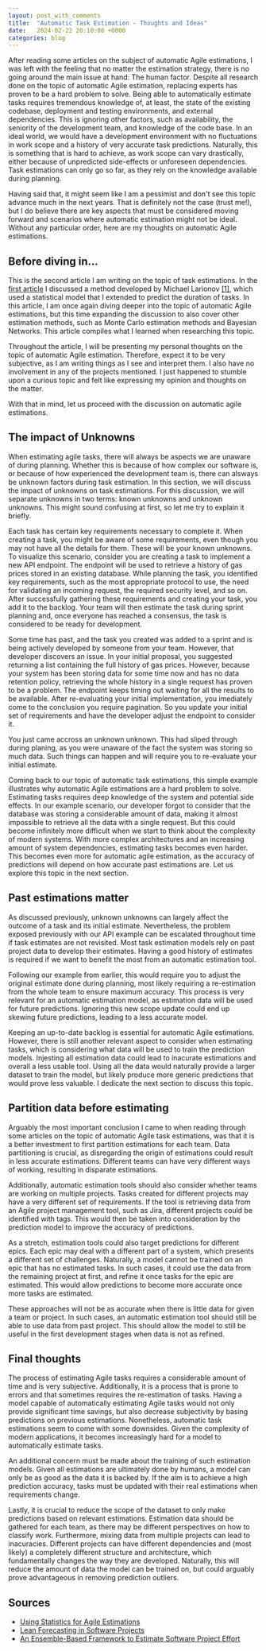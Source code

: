 ```yaml
---
layout: post_with_comments
title:  "Automatic Task Estimation - Thoughts and Ideas"
date:   2024-02-22 20:10:00 +0000
categories: blog
---
```


After reading some articles on the subject of automatic Agile estimations, I was left with the feeling that no matter the estimation strategy, there is no going around the main issue at hand: The human factor. Despite all research done on the topic of automatic Agile estimation, replacing experts has proven to be a hard problem to solve. Being able to automatically estimate tasks requires tremendous knowledge of, at least, the state of the existing codebase, deployment and testing environments, and external dependencies. This is ignoring other factors, such as availability, the seniority of the development team, and knowledge of the code base. In an ideal world, we would have a development environment with no fluctuations in work scope and a history of very accurate task predictions. Naturally, this is something that is hard to achieve, as work scope can vary drastically, either because of unpredicted side-effects or unforeseen dependencies. Task estimations can only go so far, as they rely on the knowledge available during planning.

Having said that, it might seem like I am a pessimist and don't see this topic advance much in the next years. That is definitely not the case (trust me!), but I do believe there are key aspects that must be considered moving forward and scenarios where automatic estimation might not be ideal. Without any particular order, here are my thoughts on automatic Agile estimations.

## Before diving in...
This is the second article I am writing on the topic of task estimations. In the [first article](https://miguelmarcelino.github.io/blog/2023/11/19/task-prediction.html) I discussed a method developed by Michael Larionov [[1]](#sources), which used a statistical model that I extended to predict the duration of tasks. In this article, I am once again diving deeper into the topic of automatic Agile estimations, but this time expanding the discussion to also cover other estimation methods, such as Monte Carlo estimation methods and Bayesian Networks. This article compiles what I learned when researching this topic.

Throughout the article, I will be presenting my personal thoughts on the topic of automatic Agile estimation. Therefore, expect it to be very subjective, as I am writing things as I see and interpret them. I also have no involvement in any of the projects mentioned. I just happened to stumble upon a curious topic and felt like expressing my opinion and thoughts on the matter.

With that in mind, let us proceed with the discussion on automatic agile estimations.


## The impact of Unknowns
When estimating agile tasks, there will always be aspects we are unaware of during planning. Whether this is because of how complex our software is, or because of how experienced the development team is, there can alsways be unknown factors during task estimation. In this section, we will discuss the impact of unknowns on task estimations. For this discussion, we will separate unknowns in two terms: known unknowns and unknown unknowns. This might sound confusing at first, so let me try to explain it briefly.

Each task has certain key requirements necessary to complete it. When creating a task, you might be aware of some requirements, even though you may not have all the details for them. These will be your known unknowns. To visualize this scenario, consider you are creating a task to implement a new API endpoint. The endpoint will be used to retrieve a history of gas prices stored in an existing database. While planning the task, you identified key requirements, such as the most appropriate protocol to use, the need for validating an incoming request, the required security level, and so on.
After successfully gathering these requirements and creating your task, you add it to the backlog. Your team will then estimate the task during sprint planning and, once everyone has reached a consensus, the task is considered to be ready for development.

Some time has past, and the task you created was added to a sprint and is being actively developed by someone from your team. However, that developer discovers an issue. In your initial proposal, you suggested returning a list containing the full history of gas prices. However, because your system has been storing data for some time now and has no data retention policy, retrieving the whole history in a single request has proven to be a problem. The endpoint keeps timing out waiting for all the results to be available. After re-evaluating your initial implementation, you imediately come to the conclusion you require pagination. So you update your initial set of requirements and have the developer adjust the endpoint to consider it.

You just came accross an unknown unknown. This had sliped through during planing, as you were unaware of the fact the system was storing so much data. Such things can happen and will require you to re-evaluate your initial estimate. 

Coming back to our topic of automatic task estimations, this simple example illustrates why automatic Agile estimations are a hard problem to solve. Estimating tasks requires deep knowledge of the system and potential side effects. In our example scenario, our developer forgot to consider that the database was storing a considerable amount of data, making it almost impossible to retrieve all the data with a single request. But this could become infinitely more difficult when we start to think about the complexity of modern systems. With more complex architectures and an increasing amount of system dependencies, estimating tasks becomes even harder. This becomes even more for automatic agile estimation, as the accuracy of predictions will depend on how accurate past estimations are. Let us explore this topic in the next section.

## Past estimations matter
As discussed previously, unknown unknowns can largely affect the outcome of a task and its initial estimate. Nevertheless, the problem exposed previously with our API example can be escalated throughout time if task estimates are not revisited. Most task estimation models rely on past project data to develop their estimates. Having a good history of estimates is required if we want to benefit the most from an automatic estimation tool.

Following our example from earlier, this would require you to adjust the original estimate done during planning, most likely requiring a re-estimation from the whole team to ensure maximum accuracy. This process is very relevant for an automatic estimation model, as estimation data will be used for future predictions. Ignoring this new scope update could end up skewing future predictions, leading to a less accurate model.

Keeping an up-to-date backlog is essential for automatic Agile estimations. However, there is still another relevant aspect to consider when estimating tasks, which is considering what data will be used to train the prediction models. Injesting all estimation data could lead to inacurate estimations and overall a less usable tool. Using all the data would naturally provide a larger dataset to train the model, but likely produce more generic predictions that would prove less valuable. I dedicate the next section to discuss this topic.

## Partition data before estimating
Arguably the most important conclusion I came to when reading through some articles on the topic of automatic Agile task estimations, was that it is a better investment to first partition estimations for each team. Data partitioning is crucial, as disregarding the origin of estimations could result in less accurate estimations. Different teams can have very different ways of working, resulting in disparate estimations.

Additionally, automatic estimation tools should also consider whether teams are working on multiple projects. Tasks created for different projects may have a very different set of requirements. If the tool is retrieving data from an Agile project management tool, such as Jira, different projects could be identified with tags. This would then be taken into consideration by the prediction model to improve the accuracy of predictions. 

As a stretch, estimation tools could also target predictions for different epics. Each epic may deal with a different part of a system, which presents a different set of challenges. Naturally, a model cannot be trained on an epic that has no estimated tasks. In such cases, it could use the data from the remaining project at first, and refine it once tasks for the epic are estimated. This would allow predictions to become more accurate once more tasks are estimated.

These approaches will not be as accurate when there is little data for given a team or project. In such cases, an automatic estimation tool should still be able to use data from past project. This should allow the model to still be useful in the first development stages when data is not as refined.  

## Final thoughts
The process of estimating Agile tasks requires a considerable amount of time and is very subjective. Additionally, it is a process that is prone to errors and that sometimes requires the re-estimation of tasks.
Having a model capable of automatically estimating Agile tasks would not only provide significant time savings, but also decrease subjectivity by basing predictions on previous estimations. Nonetheless, automatic task estimations seem to come with some downsides. Given the complexity of modern applications, it becomes increasingly hard for a model to automatically estimate tasks.

An additional concern must be made about the training of such estimation models. Given all estimations are ultimately done by humans, a model can only be as good as the data it is backed by. If the aim is to achieve a high prediction accuracy, tasks must be updated with their real estimations when requirements change. 

Lastly, it is crucial to reduce the scope of the dataset to only make predictions based on relevant estimations. Estimation data should be gathered for each team, as there may be different perspectives on how to classify work. Furthermore, mixing data from multiple projects can lead to inacuracies. Different projects can have different dependencies and (most likely) a completely different structure and architecture, which fundamentally changes the way they are developed.
Naturally, this will reduce the amount of data the model can be trained on, but could arguably prove advantageous in removing prediction outliers.

## Sources
- [Using Statistics for Agile Estimations](https://github.com/mlarionov/machine_learning_POC/blob/52cdece108f285a4e67212fd289f6dbf9035dca0/agile_estimation/agile_estimation_2.ipynb)
- [Lean Forecasting in Software Projects](https://repositorio-aberto.up.pt/bitstream/10216/128576/2/412448.pdf)
- [An Ensemble-Based Framework to Estimate Software Project Effort](https://www.sciencedirect.com/science/article/abs/pii/S0164121222002187)
